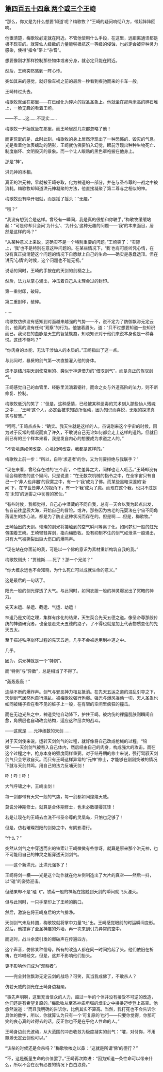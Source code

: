 ## [第四百五十四章 两个或三个王崎](https://www.xxbiquge.com/11_11207/9201918.html)


  “那么，你又是为什么想要‘知道’呢？梅歌牧？”王崎的疑问响彻八方，带起阵阵回响。

  他很清楚，梅歌牧必定就在附近。不管他使用什么手段，在这里，远距离通讯都是极不现实的。就算仙人级数的力量能够抵抗这一等级的侵蚀，也必定会被异种灵力感染，使得“指令”带上“杂音”。

  想要像刚才那样控制那些物体或者分身，就必定只能在附近。

  然后，王崎突然感到一阵心悸。

  突如其来的感觉，就好像车祸之前的最后一秒看到疾驰而来的卡车一般。

  王崎转过头去。

  梅歌牧就坐在那里——在已经化为碎片的寂圣圣象上。他就坐在那两米高的碎石堆上，一脸无趣的看着王崎。

  ——不……这……不现实……

  梅歌牧一开始就坐在那里，而王崎居然几次都忽略了他！

  而更荒诞的是，此时此刻，梅歌牧的身上居然浮现出了一种恐怖的、毁灭的气息。光是看着他体表蠕动的阴影，王崎就仿佛要陷入幻觉，眼前浮现出种种生物死亡、制度崩坏、文明毁灭的景象。而一个让人眼熟的黑色罩袍披在他身上。

  那是“神”。

  洪元神的本相。

  真正的洪元神，早就被王崎夺取，化为神道的一部分，并在与圣帝尊的一战之中被消耗。梅歌牧却知道洪元神凝聚的方法，他直接凝聚了第二尊与之相似的神。

  梅歌牧没有睁开眼就，而是摇了摇头：“无趣。”

  “哦？”

  “我没有想到会是这样。曾经有一瞬间，我是真的很想和你联手。”梅歌牧缓缓站起：“可是你却只会问‘为什么’、‘为什么’这种无趣的问题——‘我’的本来面目，居然是这样的吗？”

  “从某种意义上来说，这确实不是一个特别重要的问题。”王崎笑了：“实际上，‘我’也不是特别在意这种问题的。在某些情况下，‘我’也有可能听凭心情，在没有真正搞清楚这个问题的情况下自愿献上自己的生命——确实是愚蠢透顶。但在讲究‘心情’的时候，这个问题也不能无视。”

  说话的同时，王崎的手按在的天剑的剑柄之上。

  然后，法力从掌心涌出，冲击着自己从未理会过的封印。

  第一重封印，破碎。

  第二重封印，破碎。

  ……

  梅歌牧仿佛没有感知到对面越来越强的气势——不，说不定为了防御飘渺无定云剑，他真的没有任何“观察”的行为。他皱着眉头，道：“只不过想要知道一些知识而已。我现在的血脉是天生的智慧族裔，知晓知识对于他们来说本身也是一种喜悦。这还不够吗？”

  “你肉身的本能，无法干涉仙人的本质的。”王崎指出了这一点。

  与此同时，暴戾的剑气第一次直接灌入他的身体。

  这不是结丹期天剑使常用的、类似于神道借力的“借取剑气”，而是真正的驾驭剑气。

  王崎感觉自己的血管里、经脉里流淌着钢针。而命之炎与外道高阶的法力，则不断修复、控制。

  梅歌牧低沉的笑了：“但是，这种感情，已经被某种恶毒的咒术刻入那些仙人残魂之中……‘王崎’这个人，必定会被求知欲所驱动，因为知识而喜悦，无限的探求真实与智慧。”

  “呵呵。”王崎点点头：“确实。我天生就是这样的人。虽说刚来这个宇宙的时候，因为过于反常的情况而疯了许久，不敢说自己无论如何都会走上这样的道路。但就目前已有的三个样本来看，我是发自内心的想要成为求道之人的。”

  “不管境遇如何改变、心境如何改变，我都是这样的。”

  梅歌牧上前一步：“所以，自称‘求道者’的你，又为何要拒绝与我联手？”

  “现在来看，曾经存在过的‘三个我’，个性差异之大，同样也让人咂舌。”王崎却没有理会梅歌牧的这个疑问，只是说道：“在无数次机械的指令之中，在全宇宙只有自己一个‘非人也非器’的寂寞之中，有一个‘我’成为了佛。而某些黑暗深邃的‘新闻’下，在举世皆非人的视角下，有一个‘我’成为了魔。而现在这个我，也只不过是在‘未知’的迷雾之中彷徨的家伙。”

  “有些时候，我都觉得，自己心中潜藏的不同自我，总有一天会以我为起点出发，各自前往星辰大海，开始自己的冒险。或许，那些因为古老的元婴法在宇宙不同角落诞生的炼心法，都是为了防止这种状况而存在的。但是啊……但是，梅歌牧。”

  王崎抽出的天剑。璀璨的剑光将接触到的空气瞬间等离子化。如同梦幻一般的虹光包围着王崎。王崎轻轻挥剑，指向梅歌牧。没有抑制不住的剑气如泄洪一般涌出，只有大气被撕裂出巨大伤口的爆鸣声。

  “现在站在你面前的我，可是以一个佛的意识为素材重新构筑自我的我。”

  梅歌牧侧头：“贾维斯……死了？那一个兄弟？”

  “你大概永远也不会知晓，为什么死亡可以成就生命的意义。”

  这是最后的一句话了。

  阳光一般的剑光穿透了大气。与此同时，如同衣服一般的神灵爆发出了冥暗的神力。

  先天末运、杀运、截运、气运、劫运！

  神道乃是文明之理，集群有序化的结果，天生契合先天五德之道。像圣帝尊那般传统的神道研究者，也全是走先天五德的路子，了不得也就是加上代表物质变化的先天五太。

  至于描述秩序崩坏过程的先天五运，几乎不会被运用到神道之中。

  几乎。

  因为，洪元神就是一个“特例”。

  而“特例”与“异数”，总是相当了不得了。

  “轰轰轰轰！”

  连续不断的爆炸声。剑气与邪恶神力相互抵消。在先天五运之道的混乱引导之下，天剑剑气居然也自行混乱，被梅歌牧强行殉爆。强光与爆风摇动一切，天人圣象也如同被绳子拴在看不见的桩子上一般，在有限的空间里疯狂的撞击。

  而在无边光热之中，神道灵铠自动降下，护住王崎。被灼伤的裸露肌肤则瞬间自愈，角质层也自动改变结构，适应这种层次的战斗。

  ——这就是……元神级数的天剑……

  对于天剑使来说，运转天剑剑气的过程，就好像将自己改成枪械的过程。“铅弹”——天剑剑气被吞入自己体内，然后经由自己的肉身，构成强大的攻击。而在这个过程之中，枪身本身的强度同样重要。对于结丹期的修士来说，强行驾驭天剑剑气只会导致自灭。而只有王崎这样异常的“元神”修士，才能够在刚刚突破的情况下就与天剑共鸣，用自己的法力反哺天剑！

  呼！呼！呼！

  大气呼啸之中，王崎出剑！

  每一剑都带有天灾一般的气势，每一剑都如同煌煌天威。

  莫说分神期修士，就算是合体期修士，也未必敢硬撄其锋！

  若是让现在的王崎去血洗不带圣帝尊的灵凰岛，只怕也足够了！

  但是，仿若璀璨烈阳的剑势之中，有阴影潜行。

  “什么？”

  突然从剑气之中穿透而出的铁索让王崎微微有些惊讶。就算是原来那个洪元神，也不可能用自己的神灵之躯穿透天剑剑气。

  ——这个新洪元，比洪元强多了！

  王崎将剑一横——光是这个动作就在他左侧制造出了大片的真空——然后一抖，以“磕”的姿势迎击。

  但结果却不是“磕飞”。铁索一般的神躯在接触到天剑的瞬间就飞灰湮灭。

  但与此同时，一只手掌印上了王崎的胸口。

  然后，激波在将王崎身后的大气排净。

  天剑剑气未及转圆，梅歌牧就将掌中力量“吐”出。王崎感觉眼前的时运瞬间变形。然后，他撞穿了至圣神庙的外墙，再一次来到引力异常的空中。

  而这时，战斗余波引发的爆破声在传遍四方。

  这个声音，仿佛某种信号。所有的改造人都在同一时间抬起了头。他们依旧在祈祷，在吟唱经文，但是，这并不影响他们抬头。

  更不影响他们成为“观察者”。

  ——完全封住飘渺无定云剑的战场？可笑，真当我成佛了，不敢杀人？

  仿若天威的剑光在王崎身边凝聚。

  “事先声明啊，这里充当信众的人力，超过一半的个体并没有接受不可逆的改造，他们还是有希望复原的。”梅歌牧从至圣神庙坍塌的烟尘之中换换迈步登上高空。他悠然说道：“而且我明确的告诉你，比例其实不算高。当然，我打死也不会告诉你具体的数字，所以，你就算认为只有一个‘可复原的’也行——只要你觉得，你那可笑的良心真的过得去的话。反正你也不是在乎他人性命的人。”

  王崎身边剑光波动，从大范围的冲击收敛为极度凝实的剑气：“嚯，对付你，不用飘渺无定云剑也可以。”

  “该杀的时候还是会杀吗？”梅歌牧嗤之以鼻：“这就是所谓‘佛’的德行？”

  “不，这是衡量生命的价值罢了。”王崎再次欺进：“因为知道一条性命可以带来什么，所以不会在没有必要的情况下白白浪费。”
